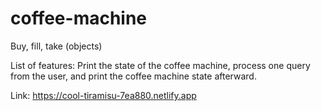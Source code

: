 # coffee-machine
Buy, fill, take (objects)

List of features:
Print the state of the coffee machine, process one query from the user, and print the coffee machine state afterward.

Link: https://cool-tiramisu-7ea880.netlify.app
